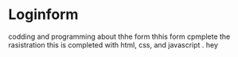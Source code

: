 # Loginform
codding and programming about thhe form
thhis form cpmplete the rasistration
this is completed with html, css, and javascript .
hey
